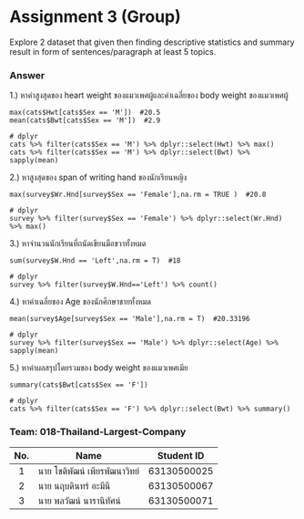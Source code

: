 # Assignment 3 (Group)
Explore 2 dataset that given then finding descriptive statistics and summary result in form of sentences/paragraph at least 5 topics.

### Answer

1.) หาค่าสูงสุดของ heart weight ของแมวเพศผู้และค่าเฉลี่ยของ body weight ของแมวเพศผู้
```{R}
max(cats$Hwt[cats$Sex == 'M'])  #20.5
mean(cats$Bwt[cats$Sex == 'M'])  #2.9

# dplyr
cats %>% filter(cats$Sex == 'M') %>% dplyr::select(Hwt) %>% max()
cats %>% filter(cats$Sex == 'M') %>% dplyr::select(Bwt) %>% sapply(mean)
```

2.) หาสูงสุดของ span of writing hand ของนักเรียนหญิง
```{R}
max(survey$Wr.Hnd[survey$Sex == 'Female'],na.rm = TRUE )  #20.8

# dplyr
survey %>% filter(survey$Sex == 'Female') %>% dplyr::select(Wr.Hnd) %>% max()
```

3.) หาจำนวนนักเรียนที่ถนัดเขียนมือขวาทั้งหมด
```{R}
sum(survey$W.Hnd == 'Left',na.rm = T)  #18

# dplyr
survey %>% filter(survey$W.Hnd=='Left') %>% count()
```

4.) หาค่าเฉลี่ยของ Age ของนักศึกษาชายทั้งหมด
```{R}
mean(survey$Age[survey$Sex == 'Male'],na.rm = T)  #20.33196

# dplyr
survey %>% filter(survey$Sex == 'Male') %>% dplyr::select(Age) %>% sapply(mean)
```

5.) หาค่าผลสรุปโดยรวมของ body weight ของแมวเพศเมีย
```{R}
summary(cats$Bwt[cats$Sex == 'F'])

# dplyr
cats %>% filter(cats$Sex == 'F') %>% dplyr::select(Bwt) %>% summary()
```

### Team: 018-Thailand-Largest-Company
| No. | Name              | Student ID   |
|:---:|-------------------|--------------|
|  1  | นาย โชติพัฒน์ เพียรพัฒนาวิทย์    | 63130500025  |
|  2  | นาย นฤบดินทร์ อะมีนี   | 63130500067  |
|  3  | นาย พลวัฒน์ นารานิทัศน์   | 63130500071 |
